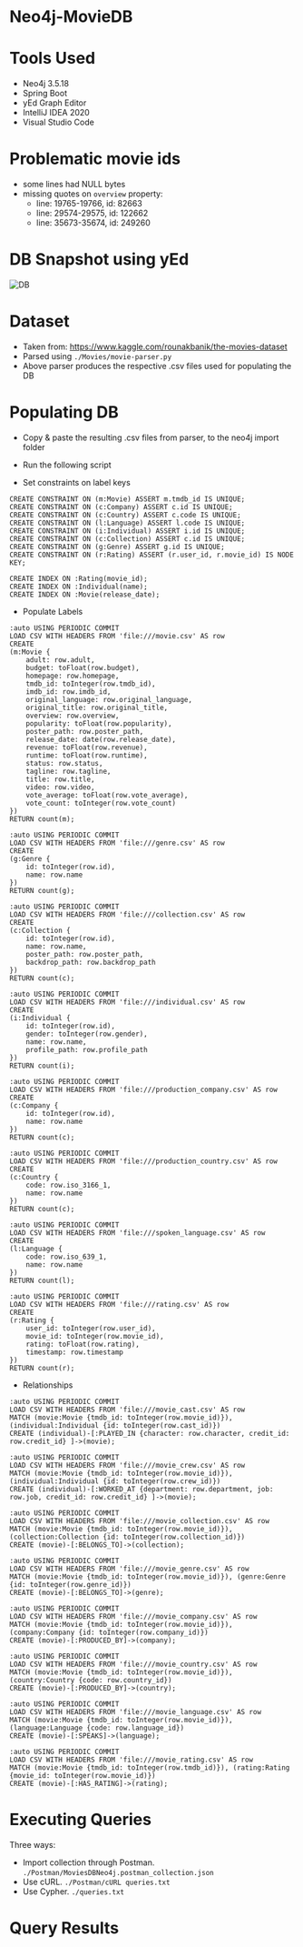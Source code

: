 # Neo4j-MovieDB

# Tools Used

- Neo4j 3.5.18
- Spring Boot
- yEd Graph Editor
- IntelliJ IDEA 2020
- Visual Studio Code

# Problematic movie ids

- some lines had NULL bytes
- missing quotes on ```overview``` property:
    - line: 19765-19766, id: 82663 
    - line: 29574-29575, id: 122662 
    - line: 35673-35674, id: 249260

# DB Snapshot using yEd

![DB](./MovieDBDiagram.png "DB")

# Dataset 

- Taken from: https://www.kaggle.com/rounakbanik/the-movies-dataset
- Parsed using ```./Movies/movie-parser.py```
- Above parser produces the respective .csv files used for populating the DB

# Populating DB

- Copy & paste the resulting .csv files from parser, to the neo4j import folder
- Run the following script

- Set constraints on label keys
```
CREATE CONSTRAINT ON (m:Movie) ASSERT m.tmdb_id IS UNIQUE;
CREATE CONSTRAINT ON (c:Company) ASSERT c.id IS UNIQUE;
CREATE CONSTRAINT ON (c:Country) ASSERT c.code IS UNIQUE;
CREATE CONSTRAINT ON (l:Language) ASSERT l.code IS UNIQUE;
CREATE CONSTRAINT ON (i:Individual) ASSERT i.id IS UNIQUE;
CREATE CONSTRAINT ON (c:Collection) ASSERT c.id IS UNIQUE;
CREATE CONSTRAINT ON (g:Genre) ASSERT g.id IS UNIQUE;
CREATE CONSTRAINT ON (r:Rating) ASSERT (r.user_id, r.movie_id) IS NODE KEY;

CREATE INDEX ON :Rating(movie_id);
CREATE INDEX ON :Individual(name);
CREATE INDEX ON :Movie(release_date);
```

- Populate Labels
```
:auto USING PERIODIC COMMIT
LOAD CSV WITH HEADERS FROM 'file:///movie.csv' AS row
CREATE 
(m:Movie { 
    adult: row.adult, 
    budget: toFloat(row.budget), 
    homepage: row.homepage, 
    tmdb_id: toInteger(row.tmdb_id), 
    imdb_id: row.imdb_id, 
    original_language: row.original_language, 
    original_title: row.original_title,
    overview: row.overview,
    popularity: toFloat(row.popularity),
    poster_path: row.poster_path,
    release_date: date(row.release_date),
    revenue: toFloat(row.revenue),
    runtime: toFloat(row.runtime), 
    status: row.status, 
    tagline: row.tagline,
    title: row.title, 
    video: row.video, 
    vote_average: toFloat(row.vote_average), 
    vote_count: toInteger(row.vote_count)
})
RETURN count(m);

:auto USING PERIODIC COMMIT
LOAD CSV WITH HEADERS FROM 'file:///genre.csv' AS row
CREATE 
(g:Genre { 
	id: toInteger(row.id),
    name: row.name
})
RETURN count(g);

:auto USING PERIODIC COMMIT
LOAD CSV WITH HEADERS FROM 'file:///collection.csv' AS row
CREATE 
(c:Collection { 
	id: toInteger(row.id),
    name: row.name,
    poster_path: row.poster_path,
    backdrop_path: row.backdrop_path
})
RETURN count(c);

:auto USING PERIODIC COMMIT
LOAD CSV WITH HEADERS FROM 'file:///individual.csv' AS row
CREATE 
(i:Individual { 
    id: toInteger(row.id),
    gender: toInteger(row.gender),
    name: row.name,
    profile_path: row.profile_path
})
RETURN count(i);

:auto USING PERIODIC COMMIT
LOAD CSV WITH HEADERS FROM 'file:///production_company.csv' AS row
CREATE 
(c:Company { 
    id: toInteger(row.id),
    name: row.name
})
RETURN count(c);

:auto USING PERIODIC COMMIT
LOAD CSV WITH HEADERS FROM 'file:///production_country.csv' AS row
CREATE 
(c:Country { 
    code: row.iso_3166_1,
    name: row.name
})
RETURN count(c);

:auto USING PERIODIC COMMIT
LOAD CSV WITH HEADERS FROM 'file:///spoken_language.csv' AS row
CREATE 
(l:Language { 
    code: row.iso_639_1,
    name: row.name
})
RETURN count(l);

:auto USING PERIODIC COMMIT
LOAD CSV WITH HEADERS FROM 'file:///rating.csv' AS row
CREATE 
(r:Rating { 
    user_id: toInteger(row.user_id),
    movie_id: toInteger(row.movie_id),
    rating: toFloat(row.rating),
    timestamp: row.timestamp
})
RETURN count(r);
```

- Relationships
```
:auto USING PERIODIC COMMIT
LOAD CSV WITH HEADERS FROM 'file:///movie_cast.csv' AS row
MATCH (movie:Movie {tmdb_id: toInteger(row.movie_id)}), (individual:Individual {id: toInteger(row.cast_id)})
CREATE (individual)-[:PLAYED_IN {character: row.character, credit_id: row.credit_id} ]->(movie);

:auto USING PERIODIC COMMIT
LOAD CSV WITH HEADERS FROM 'file:///movie_crew.csv' AS row
MATCH (movie:Movie {tmdb_id: toInteger(row.movie_id)}), (individual:Individual {id: toInteger(row.crew_id)})
CREATE (individual)-[:WORKED_AT {department: row.department, job: row.job, credit_id: row.credit_id} ]->(movie);

:auto USING PERIODIC COMMIT
LOAD CSV WITH HEADERS FROM 'file:///movie_collection.csv' AS row
MATCH (movie:Movie {tmdb_id: toInteger(row.movie_id)}), (collection:Collection {id: toInteger(row.collection_id)})
CREATE (movie)-[:BELONGS_TO]->(collection);

:auto USING PERIODIC COMMIT
LOAD CSV WITH HEADERS FROM 'file:///movie_genre.csv' AS row
MATCH (movie:Movie {tmdb_id: toInteger(row.movie_id)}), (genre:Genre {id: toInteger(row.genre_id)})
CREATE (movie)-[:BELONGS_TO]->(genre);

:auto USING PERIODIC COMMIT
LOAD CSV WITH HEADERS FROM 'file:///movie_company.csv' AS row
MATCH (movie:Movie {tmdb_id: toInteger(row.movie_id)}), (company:Company {id: toInteger(row.company_id)})
CREATE (movie)-[:PRODUCED_BY]->(company);

:auto USING PERIODIC COMMIT
LOAD CSV WITH HEADERS FROM 'file:///movie_country.csv' AS row
MATCH (movie:Movie {tmdb_id: toInteger(row.movie_id)}), (country:Country {code: row.country_id})
CREATE (movie)-[:PRODUCED_BY]->(country);

:auto USING PERIODIC COMMIT
LOAD CSV WITH HEADERS FROM 'file:///movie_language.csv' AS row
MATCH (movie:Movie {tmdb_id: toInteger(row.movie_id)}), (language:Language {code: row.language_id})
CREATE (movie)-[:SPEAKS]->(language);

:auto USING PERIODIC COMMIT
LOAD CSV WITH HEADERS FROM 'file:///movie_rating.csv' AS row
MATCH (movie:Movie {tmdb_id: toInteger(row.tmdb_id)}), (rating:Rating {movie_id: toInteger(row.movie_id)})
CREATE (movie)-[:HAS_RATING]->(rating);
```

# Executing Queries

Three ways:
- Import collection through Postman. ```./Postman/MoviesDBNeo4j.postman_collection.json``` 
- Use cURL. ```./Postman/cURL queries.txt```
- Use Cypher. ```./queries.txt```

# Query Results
